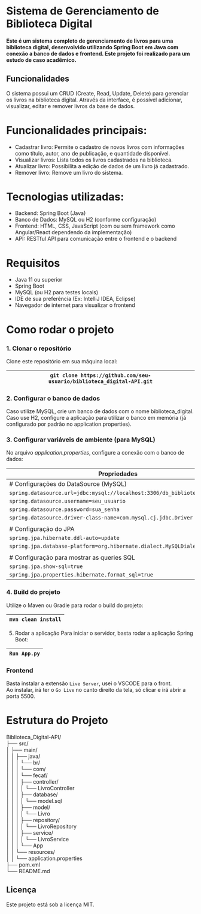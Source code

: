 ﻿# Sistema de Gerenciamento de Biblioteca Digital  

#### Este é um sistema completo de gerenciamento de livros para uma biblioteca digital, desenvolvido utilizando Spring Boot em Java com conexão a banco de dados e frontend. Este projeto foi realizado para um estudo de caso acadêmico.  

## Funcionalidades  
O sistema possui um CRUD (Create, Read, Update, Delete) para gerenciar os livros na biblioteca digital. Através da interface, é possível adicionar, visualizar, editar e remover livros da base de dados.  

# Funcionalidades principais:
- Cadastrar livro: Permite o cadastro de novos livros com informações como título, autor, ano de publicação, e quantidade disponível.
- Visualizar livros: Lista todos os livros cadastrados na biblioteca.
- Atualizar livro: Possibilita a edição de dados de um livro já cadastrado.
- Remover livro: Remove um livro do sistema.  
  
# Tecnologias utilizadas:  
- Backend: Spring Boot (Java)
- Banco de Dados: MySQL ou H2 (conforme configuração)
- Frontend: HTML, CSS, JavaScript (com ou sem framework como Angular/React dependendo da implementação)
- API: RESTful API para comunicação entre o frontend e o backend  

# Requisitos
- Java 11 ou superior
- Spring Boot
- MySQL (ou H2 para testes locais)
- IDE de sua preferência (Ex: IntelliJ IDEA, Eclipse)
- Navegador de internet para visualizar o frontend  

# Como rodar o projeto
### 1. Clonar o repositório
Clone este repositório em sua máquina local:

| `git clone https://github.com/seu-usuario/biblioteca_digital-API.git` |
|-----------------------------------------------------------------|  
  
### 2. Configurar o banco de dados
Caso utilize MySQL, crie um banco de dados com o nome biblioteca_digital.  
Caso use H2, configure a aplicação para utilizar o banco em memória (já configurado por padrão no application.properties).  

### 3. Configurar variáveis de ambiente (para MySQL)  
No arquivo *application.properties*, configure a conexão com o banco de dados:  

| Propriedades                                      |
|--------------------------------------------------|
| # Configurações do DataSource (MySQL)  |
| `spring.datasource.url=jdbc:mysql://localhost:3306/db_biblioteca_digital`  |
| `spring.datasource.username=seu_usuario`  |
| `spring.datasource.password=sua_senha`  |
| `spring.datasource.driver-class-name=com.mysql.cj.jdbc.Driver`  |  
|                                                                 |
| # Configuração do JPA  |
| `spring.jpa.hibernate.ddl-auto=update`  |
| `spring.jpa.database-platform=org.hibernate.dialect.MySQLDialect`  |  
|                                                                    |
| # Configuração para mostrar as queries SQL  |
| `spring.jpa.show-sql=true`  |
| `spring.jpa.properties.hibernate.format_sql=true`  |
  

### 4. Build do projeto  
Utilize o Maven ou Gradle para rodar o build do projeto:  

| `mvn clean install` |
|-------------------|  

5. Rodar a aplicação
Para iniciar o servidor, basta rodar a aplicação Spring Boot:  

| `Run App.py` |
|-------------|

### Frontend  
Basta instalar a extensão `Live Server`, usei o VSCODE para o front.  
Ao instalar, irá ter o `Go Live` no canto direito da tela, só clicar e irá abrir a porta 5500.  

# Estrutura do Projeto  

Biblioteca_Digital-API/    
├── src/   
│      ├── main/   
│      │      ├── java/   
│      │      │      └── br/   
│      │      │          └── com/   
│      │      │              └── fecaf/   
│      │      │                  ├── controller/   
│      │      │                  │   └── LivroController   
│      │      │                  ├── database/   
│      │      │                  │   └── model.sql   
│      │      │                  ├── model/   
│      │      │                  │   └── Livro   
│      │      │                  ├── repository/   
│      │      │                  │   └── LivroRepository   
│      │      │                  ├── service/   
│      │      │                  │   └── LivroService   
│      │      │                  └── App   
│      │      └── resources/   
│      │          └── application.properties   
├── pom.xml   
└── README.md   
  

## Licença  
Este projeto está sob a licença MIT.
